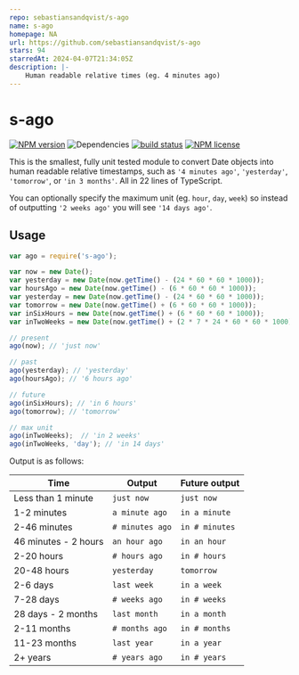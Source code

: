 ```yaml
---
repo: sebastiansandqvist/s-ago
name: s-ago
homepage: NA
url: https://github.com/sebastiansandqvist/s-ago
stars: 94
starredAt: 2024-04-07T21:34:05Z
description: |-
    Human readable relative times (eg. 4 minutes ago)
---
```


# s-ago

[![NPM version](https://img.shields.io/npm/v/s-ago.svg)](https://www.npmjs.com/package/s-ago) ![Dependencies](https://img.shields.io/david/sebastiansandqvist/s-ago.svg) [![build status](http://img.shields.io/travis/sebastiansandqvist/s-ago.svg)](https://travis-ci.org/sebastiansandqvist/s-ago) [![NPM license](https://img.shields.io/npm/l/s-ago.svg)](https://www.npmjs.com/package/s-ago)

This is the smallest, fully unit tested module to convert Date objects into human readable relative timestamps, such as `'4 minutes ago'`, `'yesterday'`, `'tomorrow'`, or `'in 3 months'`. All in 22 lines of TypeScript.

You can optionally specify the maximum unit (eg. `hour`, `day`, `week`) so instead of outputting `'2 weeks ago'` you will see `'14 days ago'`.

## Usage
```javascript
var ago = require('s-ago');

var now = new Date();
var yesterday = new Date(now.getTime() - (24 * 60 * 60 * 1000));
var hoursAgo = new Date(now.getTime() - (6 * 60 * 60 * 1000));
var yesterday = new Date(now.getTime() - (24 * 60 * 60 * 1000));
var tomorrow = new Date(now.getTime() + (6 * 60 * 60 * 1000));
var inSixHours = new Date(now.getTime() + (6 * 60 * 60 * 1000));
var inTwoWeeks = new Date(now.getTime() + (2 * 7 * 24 * 60 * 60 * 1000));

// present
ago(now); // 'just now'

// past
ago(yesterday); // 'yesterday'
ago(hoursAgo); // '6 hours ago'

// future
ago(inSixHours); // 'in 6 hours'
ago(tomorrow); // 'tomorrow'

// max unit
ago(inTwoWeeks);  // 'in 2 weeks'
ago(inTwoWeeks, 'day'); // 'in 14 days'
```

Output is as follows:

Time | Output | Future output
--- | --- | ---
Less than 1 minute | `just now` | `just now`
1-2 minutes | `a minute ago` | `in a minute`
2-46 minutes | `# minutes ago` | `in # minutes`
46 minutes - 2 hours | `an hour ago` | `in an hour`
2-20 hours | `# hours ago` | `in # hours`
20-48 hours | `yesterday` | `tomorrow`
2-6 days | `last week` | `in a week`
7-28 days | `# weeks ago` | `in # weeks`
28 days - 2 months | `last month` | `in a month`
2-11 months | `# months ago` | `in # months`
11-23 months | `last year` | `in a year`
2+ years | `# years ago` | `in # years`

